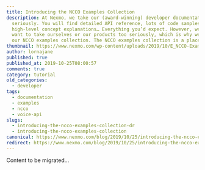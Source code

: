 ```yaml
---
title: Introducing the NCCO Examples Collection
description: At Nexmo, we take our (award-winning) developer documentation very
  seriously. You will find detailed API reference, lots of code samples,
  high-level concept explanations… Everything you’d expect. However, we don’t
  want to take ourselves or our products too seriously, which is why we shared
  our NCCO examples collection. The NCCO examples collection is a place for […]
thumbnail: https://www.nexmo.com/wp-content/uploads/2019/10/E_NCCO-Examples_1200x600.png
author: lornajane
published: true
published_at: 2019-10-25T08:00:57
comments: true
category: tutorial
old_categories:
  - developer
tags:
  - documentation
  - examples
  - ncco
  - voice-api
slugs:
  - introducing-the-ncco-examples-collection-dr
  - introducing-the-ncco-examples-collection
canonical: https://www.nexmo.com/blog/2019/10/25/introducing-the-ncco-examples-collection-dr
redirect: https://www.nexmo.com/blog/2019/10/25/introducing-the-ncco-examples-collection-dr
---
```

Content to be migrated...